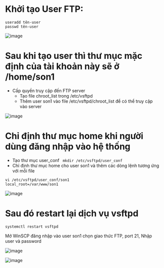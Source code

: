# Khởi tạo User FTP:
```
useradd tên-user
passwd tên-user
```
![image](https://user-images.githubusercontent.com/110179869/192928552-c560fa6d-2ba5-4dfd-91a9-2bd2b4ff5369.png)

# Sau khi tạo user thì thư mục mặc định của tài khoản này sẽ ở /home/son1
- Cấp quyền truy cập đến FTP server
  - Tạo file chroot_list trong /etc/vsftpd
  - Thêm user son1 vào file /etc/vsftpd/chroot_list để có thể truy cập vào server

![image](https://user-images.githubusercontent.com/110179869/192929057-3935f343-4b94-4727-a288-17136b333528.png)

# Chỉ định thư mục home khi người dùng đăng nhập vào hệ thống
- Tạo thư mục user_conf
` mkdir /etc/vsftpd/user_conf`
- Chỉ định thư mục home cho user son1 và thêm các dòng lệnh tương ứng với mỗi file
 ```
 vi /etc/vsftpd/user_conf/son1
 local_root=/var/www/son1
```
![image](https://user-images.githubusercontent.com/110179869/192929350-9914b9c4-17f3-4b25-8158-59bb5d0d036d.png)

# Sau đó restart lại dịch vụ vsftpd
`systemctl restart vsftpd`

Mở WinSCP đăng nhập vào user son1 chọn giao thức FTP, port 21, Nhập user và password

![image](https://user-images.githubusercontent.com/110179869/192929587-2da69053-7878-4241-bdea-f934690e259c.png)

![image](https://user-images.githubusercontent.com/110179869/192929616-384f1988-b892-453e-94ba-36b90183c9c4.png)





